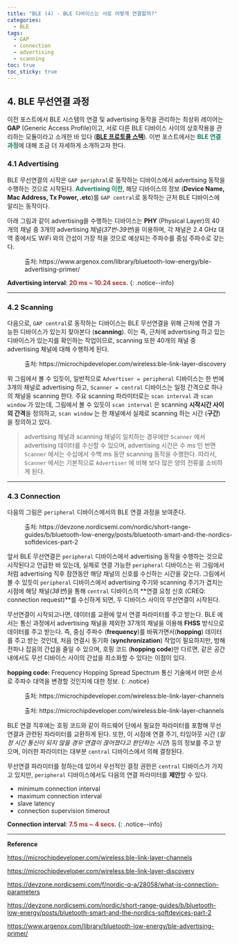 ```yaml
---
title: "BLE (4) - BLE 디바이스는 서로 어떻게 연결할까?"
categories:
  - BLE
tags:
  - GAP
  - connection
  - advertising
  - scanning
toc: true
toc_sticky: true
---
```


## 4. BLE 무선연결 과정

이전 포스트에서 BLE 시스템의 연결 및 advertising 동작을 관리하는 최상위 레이어는 **GAP** (Generic Access Profile)이고, 서로 다른 BLE 디바이스 사이의 상호작용을 관리하는 모듈이라고 소개한 바 있다 (**[BLE 프로토콜 스택](https://enidanny.github.io/ble/ble-protocol-stack/#25-generic-access-profile-gap)**). 이번 포스트에서는 <span style="color:#0F7F5F"><b>BLE 연결 과정</b></span>에 대해 조금 더 자세하게 소개하고자 한다.

### 4.1 Advertising

BLE 무선연결의 시작은 `GAP periphral`로 동작하는 디바이스에서 advertising 동작을 수행하는 것으로 시작된다. <span style="color:#0F7F5F"><b>Advertising 이란</b></span>, 해당 디바이스의 정보 (**Device Name, Mac Address, Tx Power, .etc**)를 `GAP central`로 동작하는 근처 BLE 디바이스에 알리는 동작이다.

아래 그림과 같이 advertising을 수행하는 디바이스는 **PHY** (Physical Layer)의 40 개의 채널 중 3개의 advertising 채널(*37번-39번*)을 이용하며, 각 채널은 2.4 GHz 대역 중에서도 WiFi 와의 간섭이 가장 적을 것으로 예상되는 주파수를 중심 주파수로 갖는다.

<figure style="width: 100%">
  <img src="{{ site.url }}{{ site.baseurl }}/assets/images/ble-conn-fig-1.png" alt="">
  <figcaption>출처: https://www.argenox.com/library/bluetooth-low-energy/ble-advertising-primer/</figcaption>
</figure>

**Advertising interval**: <span style="color:#AF2F2F"><b>20 ms ~ 10.24 secs.</b></span>
{: .notice--info}

---

### 4.2 Scanning

다음으로, `GAP central`로 동작하는 디바이스는 BLE 무선연결을 위해 근처에 연결 가능한 디바이스가 있는지 찾아본다 (**scanning**). 이는 즉, 근처에 advertising 하고 있는 디바이스가 있는지를 확인하는 작업이므로, scanning 또한 40개의 채널 중 advertising 채널에 대해 수행하게 된다.

<figure style="width: 100%">
  <img src="{{ site.url }}{{ site.baseurl }}/assets/images/ble-conn-fig-2.png" alt="">
  <figcaption>출처: https://microchipdeveloper.com/wireless:ble-link-layer-discovery</figcaption>
</figure>

위 그림에서 볼 수 있듯이, 일반적으로 `Advertiser = peripheral` 디바이스는 한 번에 3개의 채널로 advertising 하고,  `Scanner = central` 디바이스는 일정 간격으로 하나의 채널을 scanning 한다. 주요 scanning 파라미터로는 `scan interval` 과 `scan window` 가 있는데, 그림에서 볼 수 있듯이 `scan interval` 은 scanning **시작시간 사이의 간격**을 정의하고, `scan window` 는 한 채널에서 실제로 scanning 하는 시간 (**구간**)을 정의하고 있다.
>advertising 채널과 scanning 채널이 일치하는 경우에만 `Scanner` 에서 advertising 데이터를 수신할 수 있으며, advertising 시간은 수 ms 인 반면 `Scanner` 에서는 수십에서 수백 ms 동안 scanning 동작을 수행한다. 따라서, `Scanner` 에서는 기본적으로 `Advertiser` 에 비해 보다 많은 양의 전류를 소비하게 된다.

---

### 4.3 Connection

다음의 그림은 `peripheral` 디바이스에서의 BLE 연결 과정을 보여준다.

<figure style="width: 100%">
  <img src="{{ site.url }}{{ site.baseurl }}/assets/images/ble-conn-fig-3.png" alt="">
  <figcaption>출처: https://devzone.nordicsemi.com/nordic/short-range-guides/b/bluetooth-low-energy/posts/bluetooth-smart-and-the-nordics-softdevices-part-2</figcaption>
</figure>

앞서 BLE 무선연결은 `peripheral` 디바이스에서 advertising 동작을 수행하는 것으로 시작된다고 언급한 바 있는데, 실제로 연결 가능한 `peripheral` 디바이스는 위 그림에서처럼 advertising 직후 잠깐동안 해당 채널의 신호를 수신하는 시간을 갖는다. 그림에서 볼 수 있듯이 `peripheral` 디바이스에서 advertising 주기와 scanning 주기가 겹치는 시점에 해당 채널(*38번*)을 통해 `central` 디바이스의 **연결 요청 신호 (CREQ: connection request)**를 수신하게 되면, 두 디바이스 사이의 무선연결이 시작된다.

무선연결이 시작되고나면, 데이터를 교환에 앞서 연결 파라미터를 주고 받는다. BLE 에서는 통신 과정에서 advertising 채널을 제외한 37개의 채널을 이용해 **FHSS** 방식으로 데이터를 주고 받는다. 즉, 중심 주파수 (**frequency**)를 바꿔가면서(**hopping**) 데이터를 주고 받는 것인데, 처음 연결시 동기화 (**synchronization**) 작업이 필요하지만, 방해 전파나 잡음의 간섭을 줄일 수 있으며, 호핑 코드 (**hopping code**)만 다르면, 같은 공간 내에서도 무선 디바이스 사이의 간섭을 최소화할 수 있다는 이점이 있다.

**hopping code:** Frequency Hopping Spread Spectrum 통신 기술에서 어떤 순서로 주파수 대역을 변경할 것인지에 대한 정보.
{: .notice}

<figure style="width: 100%">
  <img src="{{ site.url }}{{ site.baseurl }}/assets/images/ble-conn-fig-4.png" alt="">
  <figcaption>출처: https://microchipdeveloper.com/wireless:ble-link-layer-channels</figcaption>
</figure>

<figure style="width: 100%">
  <img src="{{ site.url }}{{ site.baseurl }}/assets/images/ble-conn-fig-5.png" alt="">
  <figcaption>출처: https://microchipdeveloper.com/wireless:ble-link-layer-channels</figcaption>
</figure>

BLE 연결 직후에는 호핑 코드와 같이 하드웨어 단에서 필요한 파라미터를 포함해 무선연결과 관련된 파라미터를 교환하게 된다. 또한, 이 시점에 연결 주기, 타임아웃 시간 (*일정 시간 통신이 되지 않을 경우 연결이 끊어졌다고 판단하는 시간*) 등의 정보를 주고 받으며, 이러한 파라미터는 대부분 `central` 디바이스에서 의해 결정된다.

무선연결 파라미터를 정하는데 있어서 우선적인 결정 권한은 `central` 디바이스가 가지고 있지만,  `peripheral` 디바이스에서도 다음의 연결 파라미터를 **제안**할 수 있다.

* minimum connection interval
* maximum connection interval
* slave latency
* connection supervision timerout

**Connection interval**: <span style="color:#AF2F2F"><b>7.5 ms ~ 4 secs.</b></span>
{: .notice--info}

---

**Reference**

https://microchipdeveloper.com/wireless:ble-link-layer-channels

https://microchipdeveloper.com/wireless:ble-link-layer-discovery

https://devzone.nordicsemi.com/f/nordic-q-a/28058/what-is-connection-parameters

https://devzone.nordicsemi.com/nordic/short-range-guides/b/bluetooth-low-energy/posts/bluetooth-smart-and-the-nordics-softdevices-part-2

https://www.argenox.com/library/bluetooth-low-energy/ble-advertising-primer/
